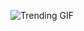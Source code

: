 ![Trending GIF](https://media4.giphy.com/media/v1.Y2lkPThiYjIxNzcyMjVvdWNkaTM0aWMzc2MzMzc2am9oenloZXB1bjEzaHUwa3BlcjgwdCZlcD12MV9naWZzX3NlYXJjaCZjdD1n/rplvK3z0IzLqBxVJWk/giphy.gif)
